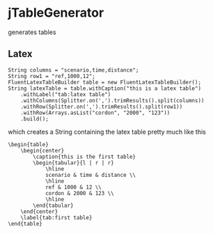 # jTableGenerator
generates tables

## Latex

<pre><code>String columns = "scenario,time,distance";
String row1 = "ref,1000,12";
FluentLatexTableBuilder table = new FluentLatexTableBuilder();
String latexTable = table.withCaption("this is a latex table")
	.withLabel("tab:latex table")
    .withColumns(Splitter.on(',').trimResults().split(columns))
    .withRow(Splitter.on(',').trimResults().split(row1))
    .withRow(Arrays.asList("cordon", "2000", "123"))
    .build();
</code></pre>

which creates a String containing the latex table pretty much like this

<pre><code>\begin{table}
	\begin{center}
		\caption{this is the first table}
		\begin{tabular}{l | r | r}
			\hline
			scenario & time & distance \\
			\hline
			ref & 1000 & 12 \\
			cordon & 2000 & 123 \\
			\hline
		\end{tabular}
	\end{center}
	\label{tab:first table}
\end{table}
</code></pre>
